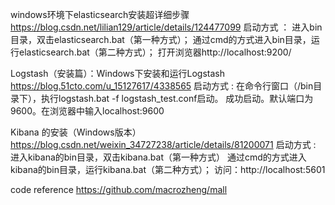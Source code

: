 

windows环境下elasticsearch安装超详细步骤
https://blog.csdn.net/lilian129/article/details/124477099
启动方式 ：
进入bin目录，双击elasticsearch.bat（第一种方式）；
通过cmd的方式进入bin目录，运行elasticsearch.bat（第二种方式）；
打开浏览器http://localhost:9200/


Logstash（安装篇）：Windows下安装和运行Logstash
https://blog.51cto.com/u_15127617/4338565
启动方式 :
在命令行窗口（/bin目录下），执行logstash.bat -f logstash_test.conf启动。
成功启动。默认端口为9600。在浏览器中输入localhost:9600


Kibana 的安装（Windows版本）
https://blog.csdn.net/weixin_34727238/article/details/81200071
启动方式 :
进入kibana的bin目录，双击kibana.bat（第一种方式）
通过cmd的方式进入kibana的bin目录，运行kibana.bat（第二种方式）；
访问：http://localhost:5601


code reference
https://github.com/macrozheng/mall



